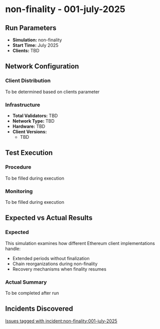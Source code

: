 # non-finality - 001-july-2025

## Run Parameters

- **Simulation:** non-finality
- **Start Time:** July 2025
- **Clients:** TBD

## Network Configuration

### Client Distribution
To be determined based on clients parameter

### Infrastructure
- **Total Validators:** TBD
- **Network Type:** TBD
- **Hardware:** TBD
- **Client Versions:**
  - TBD

## Test Execution

### Procedure
To be filled during execution

### Monitoring
To be filled during execution

## Expected vs Actual Results

### Expected
This simulation examines how different Ethereum client implementations handle:
- Extended periods without finalization
- Chain reorganizations during non-finality  
- Recovery mechanisms when finality resumes

### Actual Summary
To be completed after run

## Incidents Discovered

[Issues tagged with incident:non-finality:001-july-2025](https://github.com/sigp/client-hardening-test0/issues?q=label%3Aincident%3Anon-finality%3A001-july-2025)